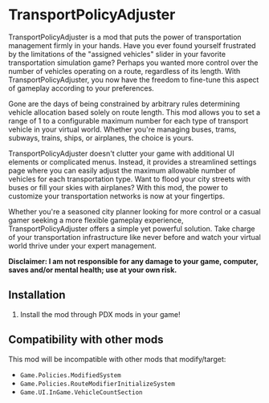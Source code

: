 # TransportPolicyAdjuster
TransportPolicyAdjuster is a mod that puts the power of transportation management firmly in your hands. Have you ever found yourself frustrated by the limitations of the "assigned vehicles" slider in your favorite transportation simulation game? Perhaps you wanted more control over the number of vehicles operating on a route, regardless of its length. With TransportPolicyAdjuster, you now have the freedom to fine-tune this aspect of gameplay according to your preferences.

Gone are the days of being constrained by arbitrary rules determining vehicle allocation based solely on route length. This mod allows you to set a range of 1 to a configurable maximum number for each type of transport vehicle in your virtual world. Whether you're managing buses, trams, subways, trains, ships, or airplanes, the choice is yours.

TransportPolicyAdjuster doesn't clutter your game with additional UI elements or complicated menus. Instead, it provides a streamlined settings page where you can easily adjust the maximum allowable number of vehicles for each transportation type. Want to flood your city streets with buses or fill your skies with airplanes? With this mod, the power to customize your transportation networks is now at your fingertips.

Whether you're a seasoned city planner looking for more control or a casual gamer seeking a more flexible gameplay experience, TransportPolicyAdjuster offers a simple yet powerful solution. Take charge of your transportation infrastructure like never before and watch your virtual world thrive under your expert management.

**Disclaimer: I am not responsible for any damage to your game, computer, saves and/or mental health; use at your own risk.**

## Installation
1. Install the mod through PDX mods in your game!

## Compatibility with other mods
This mod will be incompatible with other mods that modify/target:
 - `Game.Policies.ModifiedSystem`
 - `Game.Policies.RouteModifierInitializeSystem`
 - `Game.UI.InGame.VehicleCountSection`
